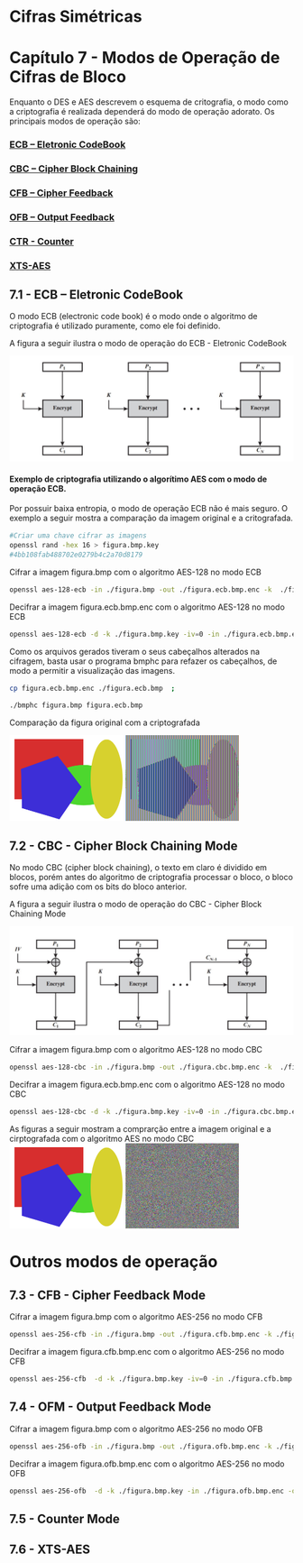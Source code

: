 # Cifras Simétricas

# Capítulo 7 - Modos de Operação de Cifras de Bloco

Enquanto o DES e AES descrevem o esquema de critografia, o modo como a criptografia é realizada dependerá do modo de operação adorato. 
Os principais modos de operação são:

### [ECB – Eletronic CodeBook](#71---ecb--eletronic-codebook)
### [CBC – Cipher Block Chaining](#72---cbc---cipher-block-chaining-mode)
### [CFB – Cipher Feedback](#73---cfb---cipher-feedback-mode)
### [OFB – Output Feedback](#74---ofm---output-feedback-mode)
### [CTR - Counter](#75---counter-mode)
### [XTS-AES ](#76---xts-aes)

## 7.1 - ECB – Eletronic CodeBook

O modo ECB (electronic code book) é o modo onde o algoritmo de criptografia é utilizado puramente, como ele foi definido.


A figura a seguir ilustra o modo de operação do ECB - Eletronic CodeBook

![image](./ECB.jpg)

#### Exemplo de criptografia utilizando o algorítimo AES com o modo de operação ECB.

Por possuir baixa entropia, o modo de operação ECB não é mais seguro.
O exemplo a seguir mostra a comparação da imagem original e a critografada.

```sh
#Criar uma chave cifrar as imagens
openssl rand -hex 16 > figura.bmp.key
#4bb108fab488702e0279b4c2a70d8179
```

Cifrar a imagem figura.bmp com o algoritmo AES-128 no modo ECB
```sh
openssl aes-128-ecb -in ./figura.bmp -out ./figura.ecb.bmp.enc -k  ./figura.bmp.key -iv=0
```

Decifrar a imagem figura.ecb.bmp.enc com o algoritmo AES-128 no modo ECB
```sh
openssl aes-128-ecb -d -k ./figura.bmp.key -iv=0 -in ./figura.ecb.bmp.enc -out ./figura.ecb.dec.bmp
```

Como os arquivos gerados tiveram o seus cabeçalhos alterados na cifragem, basta usar o programa bmphc para refazer os cabeçalhos, de modo a permitir a visualização das imagens.

```sh
cp figura.ecb.bmp.enc ./figura.ecb.bmp  ;
```

```sh
./bmphc figura.bmp figura.ecb.bmp
```

Comparação da figura original com a criptografada

<img src="./figura.bmp" width="40%" height="80%"> <img src="./figura.ecb.bmp" width="40%">


## 7.2 - CBC - Cipher Block Chaining Mode

No modo CBC (cipher block chaining), o texto em claro é dividido em blocos, porém antes do algoritmo de criptografia processar o bloco, o bloco sofre uma adição com  os bits do bloco anterior.

A figura a seguir ilustra o modo de operação do CBC - Cipher Block Chaining Mode

![image](./CBC.jpg)

Cifrar a imagem figura.bmp com o algoritmo AES-128 no modo CBC
```sh
openssl aes-128-cbc -in ./figura.bmp -out ./figura.cbc.bmp.enc -k  ./figura.bmp.key -iv=0
```

Decifrar a imagem figura.ecb.bmp.enc com o algoritmo AES-128 no modo CBC
```sh
openssl aes-128-cbc -d -k ./figura.bmp.key -iv=0 -in ./figura.cbc.bmp.enc -out ./figura.cbc.dec.bmp
```

As figuras a seguir mostram a comprarção entre a imagem original e a cirptografada com o algoritmo AES no modo CBC
<img src="./figura.bmp" width="40%" height="80%"> <img src="./figura.cbc.bmp" width="40%">


# Outros modos de operação
## 7.3 - CFB - Cipher Feedback Mode

Cifrar a imagem figura.bmp com o algoritmo AES-256 no modo CFB
```sh
openssl aes-256-cfb -in ./figura.bmp -out ./figura.cfb.bmp.enc -k ./figura.bmp.key -iv=0
```

Decifrar a imagem figura.cfb.bmp.enc com o algoritmo AES-256 no modo CFB
```sh
openssl aes-256-cfb  -d -k ./figura.bmp.key -iv=0 -in ./figura.cfb.bmp.enc -out ./figura.cfb.dec.bmp
```

## 7.4 - OFM - Output Feedback Mode

Cifrar a imagem figura.bmp com o algoritmo AES-256 no modo OFB
```sh
openssl aes-256-ofb -in ./figura.bmp -out ./figura.ofb.bmp.enc -k ./figura.bmp.key
```

Decifrar a imagem figura.ofb.bmp.enc com o algoritmo AES-256 no modo OFB
```sh
openssl aes-256-ofb  -d -k ./figura.bmp.key -in ./figura.ofb.bmp.enc -out ./figura.ofb.dec.bmp
```

## 7.5 - Counter Mode

## 7.6 - XTS-AES 